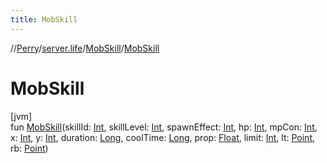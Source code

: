 ```yaml
---
title: MobSkill
---
```

//[Perry](../../../index.html)/[server.life](../index.html)/[MobSkill](index.html)/[MobSkill](-mob-skill.html)



# MobSkill



[jvm]\
fun [MobSkill](-mob-skill.html)(skillId: [Int](https://kotlinlang.org/api/latest/jvm/stdlib/kotlin/-int/index.html), skillLevel: [Int](https://kotlinlang.org/api/latest/jvm/stdlib/kotlin/-int/index.html), spawnEffect: [Int](https://kotlinlang.org/api/latest/jvm/stdlib/kotlin/-int/index.html), hp: [Int](https://kotlinlang.org/api/latest/jvm/stdlib/kotlin/-int/index.html), mpCon: [Int](https://kotlinlang.org/api/latest/jvm/stdlib/kotlin/-int/index.html), x: [Int](https://kotlinlang.org/api/latest/jvm/stdlib/kotlin/-int/index.html), y: [Int](https://kotlinlang.org/api/latest/jvm/stdlib/kotlin/-int/index.html), duration: [Long](https://kotlinlang.org/api/latest/jvm/stdlib/kotlin/-long/index.html), coolTime: [Long](https://kotlinlang.org/api/latest/jvm/stdlib/kotlin/-long/index.html), prop: [Float](https://kotlinlang.org/api/latest/jvm/stdlib/kotlin/-float/index.html), limit: [Int](https://kotlinlang.org/api/latest/jvm/stdlib/kotlin/-int/index.html), lt: [Point](https://docs.oracle.com/javase/8/docs/api/java/awt/Point.html), rb: [Point](https://docs.oracle.com/javase/8/docs/api/java/awt/Point.html))




